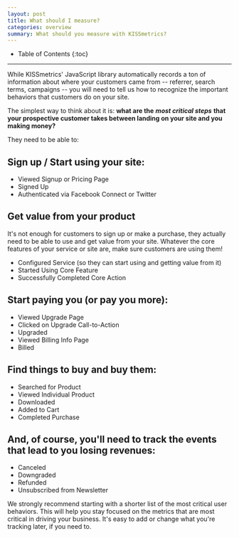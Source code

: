 ```yaml
---
layout: post
title: What should I measure?
categories: overview
summary: What should you measure with KISSmetrics?
---
```

* Table of Contents
{:toc}
* * *

While KISSmetrics' JavaScript library automatically records a ton of information about where your customers came from -- referrer, search terms, campaigns -- you will need to tell us how to recognize the important behaviors that customers do on your site.

The simplest way to think about it is: **what are the** ***most critical steps*** **that your prospective customer takes between landing on your site and you making money?**

They need to be able to:

## Sign up / Start using your site:

* Viewed Signup or Pricing Page
* Signed Up
* Authenticated via Facebook Connect or Twitter

## Get value from your product

It's not enough for customers to sign up or make a purchase, they actually need to be able to use and get value from your site. Whatever the core features of your service or site are, make sure customers are using them!

* Configured Service (so they can start using and getting value from it)
* Started Using Core Feature
* Successfully Completed Core Action

## Start paying you (or pay you more):

* Viewed Upgrade Page
* Clicked on Upgrade Call-to-Action
* Upgraded
* Viewed Billing Info Page
* Billed

## Find things to buy and buy them:

* Searched for Product
* Viewed Individual Product
* Downloaded
* Added to Cart
* Completed Purchase

## And, of course, you'll need to track the events that lead to you losing revenues:

* Canceled
* Downgraded
* Refunded
* Unsubscribed from Newsletter

We strongly recommend starting with a shorter list of the most critical user behaviors. This will help you stay focused on the metrics that are most critical in driving your business. It's easy to add or change what you're tracking later, if you need to.